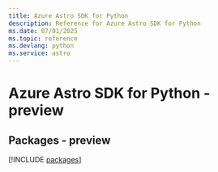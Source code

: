 ```yaml
---
title: Azure Astro SDK for Python
description: Reference for Azure Astro SDK for Python
ms.date: 07/01/2025
ms.topic: reference
ms.devlang: python
ms.service: astro
---
```

# Azure Astro SDK for Python - preview
## Packages - preview
[!INCLUDE [packages](astro-index.md)]